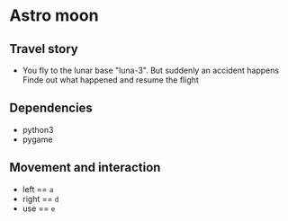 # Astro moon
## Travel story
   - You fly to the lunar base "luna-3". But suddenly an accident happens
     Finde out what happened and resume the flight
 
## Dependencies
   - python3
   - pygame

## Movement and interaction
   - left  == `a`
   - right == `d`
   - use   == `e` 
